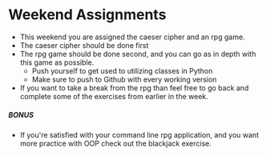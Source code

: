# Weekend Assignments

* This weekend you are assigned the caeser cipher and an rpg game. 
* The caeser cipher should be done first
* The rpg game should be done second, and you can go as in depth with this game as possible. 
	* Push yourself to get used to utilizing classes in Python
	* Make sure to push to Github with every working version
* If you want to take a break from the rpg than feel free to go back and complete some of the exercises from earlier in the week.

##### BONUS

* If you're satisfied with your command line rpg application, and you want more practice with OOP check out the blackjack exercise. 
